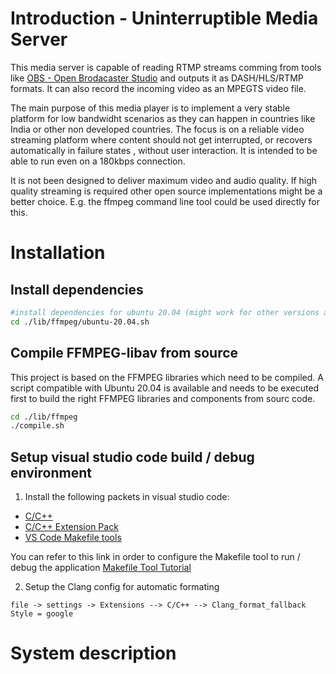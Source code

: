# Introduction - Uninterruptible Media Server

This media server is capable of reading RTMP streams comming from
tools like [OBS - Open Brodacaster Studio](https://obsproject.com/) and
outputs it as DASH/HLS/RTMP formats. It can also record the incoming video
as an MPEGTS video file.

The main purpose of this media player is to implement a very stable platform
for low bandwidht scenarios as they can happen in countries like India or other non
developed countries. The focus is on a reliable video streaming platform
where content should not get interrupted, or recovers automatically in failure
states , without user interaction. It is intended to be able to run even on a
180kbps connection.

It is not been designed to deliver maximum video and audio quality. If high quality
streaming is required other open source implementations might be a better choice.
E.g. the ffmpeg command line tool could be used directly for this.

# Installation

## Install dependencies

```bash
#install dependencies for ubuntu 20.04 (might work for other versions also)
cd ./lib/ffmpeg/ubuntu-20.04.sh
```

## Compile FFMPEG-libav from source

This project is based on the FFMPEG libraries which need to be compiled. A
script compatible with Ubuntu 20.04 is available and needs to be executed
first to build the right FFMPEG libraries and components from sourc code.

```bash
cd ./lib/ffmpeg
./compile.sh
```

## Setup visual studio code build / debug environment

1. Install the following packets in visual studio code:

- [C/C++](https://code.visualstudio.com/docs/languages/cpp)
- [C/C++ Extension Pack](https://marketplace.visualstudio.com/items?itemName=ms-vscode.cpptools-extension-pack)
- [VS Code Makefile tools](https://marketplace.visualstudio.com/items?itemName=ms-vscode.makefile-tools)

You can refer to this link in order to configure the Makefile tool to run / debug the application
[Makefile Tool Tutorial](https://devblogs.microsoft.com/cppblog/now-announcing-makefile-support-in-visual-studio-code/)

2. Setup the Clang config for automatic formating

```
file -> settings -> Extensions --> C/C++ --> Clang_format_fallback Style = google
```

# System description
